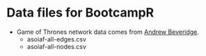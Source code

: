 # Data files for BootcampR

- Game of Thrones network data comes from [Andrew Beveridge](https://github.com/mathbeveridge/asoiaf).
    - asoiaf-all-edges.csv
    - asoiaf-all-nodes.csv
